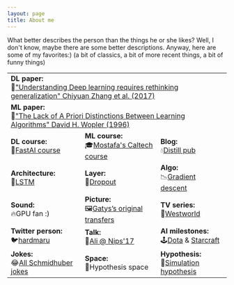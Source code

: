 ```yaml
---
layout: page
title: About me
---
```


What better describes the person than the things he or she likes? Well, I don't know, maybe there are some better descriptions. Anyway, here are some of my favorites:) 
(a bit of classics, a bit of more recent things, a bit of funny things)

<table class="table">
    <tr>
        <td colspan="3"> <b>DL paper:</b><br/>📝<a href="https://arxiv.org/abs/1611.03530">"Understanding Deep learning requires rethinking generalization" Chiyuan Zhang et al. (2017)</a></td>        
    </tr>
    <tr>
        <td colspan="3"> <b>ML paper:</b><br/>📝<a href="http://citeseerx.ist.psu.edu/viewdoc/download?doi=10.1.1.390.9412&rep=rep1&type=pdf">"The Lack of A Priori Distinctions Between Learning Algorithms" David H. Wopler (1996)</a></td>        
    </tr>
	<tr>
        <td> <b>DL course:</b><br/>🏅<a href="https://course.fast.ai/videos/?lesson=1">FastAI course</a></td>
        <td> <b>ML course:</b><br/>🎓<a href="https://www.youtube.com/watch?v=mbyG85GZ0PI">Mostafa's Caltech course</a></td>
        <td> <b>Blog:</b><br/>💧<a href="https://distill.pub/">Distill pub</a></td>
    </tr>
    <tr>
        <td> <b>Architecture:</b><br/>🔄<a href="https://www.bioinf.jku.at/publications/older/2604.pdf">LSTM</a></td>
        <td> <b>Layer:</b><br/>🚫<a href="https://arxiv.org/abs/1207.0580">Dropout</a></td>
        <td> <b>Algo:</b><br/>📉<a href="https://distill.pub/">Gradient descent</a></td>
    </tr>	
    <tr>
        <td> <b>Sound:</b><br/>🔥GPU fan :)</td>
        <td> <b>Picture:</b><br/>🖼️<a href="https://arxiv.org/pdf/1508.06576.pdf">Gatys’s original transfers</a></td>
        <td> <b>TV series:</b><br/>🤖<a href="https://www.hbo.com/westworld">Westworld</a></td>
    </tr> 
    <tr>
        <td> <b>Twitter person:</b><br/>🐦<a href="https://twitter.com/hardmaru?ref_src=twsrc%5Egoogle%7Ctwcamp%5Eserp%7Ctwgr%5Eauthor">hardmaru</a></td>
        <td> <b>Talk:</b><br/>💬<a href="https://www.youtube.com/watch?v=Qi1Yry33TQE">Ali @ Nips'17</a></td>
        <td> <b>AI milestones:</b><br/>🕹️<a href="https://openai.com/five/">Dota</a> & <a href="https://www.youtube.com/watch?v=cUTMhmVh1qs">Starcraft</a></td>
    </tr>      
    <tr>
        <td> <b>Jokes:</b><br/>😂<a href="https://www.youtube.com/watch?v=h7F5sCLIbKQ">All Schmidhuber jokes</a></td>
        <td> <b>Space:</b><br/>🌌Hypothesis space</td>
        <td> <b>Hypothesis:</b><br/>🤔<a href="https://www.simulation-argument.com/simulation.html">Simulation hypothesis</a></td>
    </tr>
</table>

